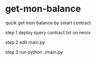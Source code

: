# get-mon-balance
qucik get mon balance by smart contract

step 1
deploy  query contract.txt on remix

step 2
edit main.py    

step 3
run python ./main.py
